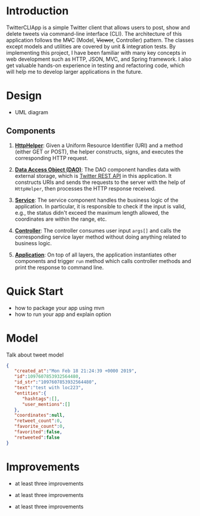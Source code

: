 # Introduction
TwitterCLIApp is a simple Twitter client that allows users to post, show and delete tweets via command-line interface (CLI).
The architecture of this application follows the M~~V~~C (Model, ~~Viewer~~, Controller) pattern.
The classes except models and utilities are covered by unit & integration tests.
By implementing this project, I have been familiar with many key concepts in web development
such as HTTP, JSON, MVC, and Spring framework. I also get valuable hands-on experience in testing and refactoring code,
which will help me to develop larger applications in the future.

# Design
- UML diagram

## Components

1. [**HttpHelper**](./src/main/java/ca/jrvs/apps/twitter/dao/helper):
Given a Uniform Resource Identifier (URI) and a method (either GET or POST),
the helper constructs, signs, and executes the corresponding HTTP request. 

2. [**Data Access Object (DAO)**](./src/main/java/ca/jrvs/apps/twitter/dao): 
The DAO component handles data with external storage, which is [Twitter REST API](https://developer.twitter.com/en/docs) 
in this application. It constructs URIs and sends the requests to the server with the help of `HttpHelper`,
then processes the HTTP response received. 

3. [**Service**](./src/main/java/ca/jrvs/apps/twitter/service): 
The service component handles the business logic of the application. In particular, it is responsible to check
if the input is valid, e.g., the status didn't exceed the maximum length allowed, the coordinates are within the range, etc. 

4. [**Controller**](./src/main/java/ca/jrvs/apps/twitter/controller):
The controller consumes user input `args[]` and calls the corresponding service layer method 
without doing anything related to business logic. 

5. [**Application**](./src/main/java/ca/jrvs/apps/twitter/TwitterCLIApp.java): 
On top of all layers, the application instantiates other components and trigger `run` method
which calls controller methods and print the response to command line.


# Quick Start
- how to package your app using mvn
- how to run your app and explain option

# Model
Talk about tweet model
```json
{
   "created_at":"Mon Feb 18 21:24:39 +0000 2019",
   "id":1097607853932564480,
   "id_str":"1097607853932564480",
   "text":"test with loc223",
   "entities":{
      "hashtags":[],      
      "user_mentions":[]  
   },
   "coordinates":null,    
   "retweet_count":0,
   "favorite_count":0,
   "favorited":false,
   "retweeted":false
}
```

# Improvements
- at least three improvements

- at least three improvements

- at least three improvements
